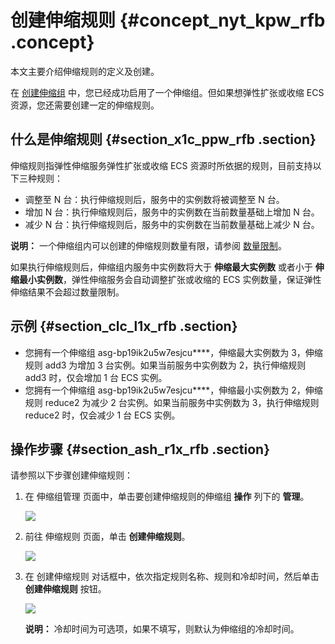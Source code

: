 # 创建伸缩规则 {#concept_nyt_kpw_rfb .concept}

本文主要介绍伸缩规则的定义及创建。

在 [创建伸缩组](intl.zh-CN/用户指南/使用自定义伸缩配置创建伸缩组.md#) 中，您已经成功启用了一个伸缩组。但如果想弹性扩张或收缩 ECS 资源，您还需要创建一定的伸缩规则。

## 什么是伸缩规则 {#section_x1c_ppw_rfb .section}

伸缩规则指弹性伸缩服务弹性扩张或收缩 ECS 资源时所依据的规则，目前支持以下三种规则：

-   调整至 N 台：执行伸缩规则后，服务中的实例数将被调整至 N 台。
-   增加 N 台：执行伸缩规则后，服务中的实例数在当前数量基础上增加 N 台。
-   减少 N 台：执行伸缩规则后，服务中的实例数在当前数量基础上减少 N 台。

**说明：** 一个伸缩组内可以创建的伸缩规则数量有限，请参阅 [数量限制](intl.zh-CN/用户指南/使用须知/数量限制.md#)。

如果执行伸缩规则后，伸缩组内服务中实例数将大于 **伸缩最大实例数** 或者小于 **伸缩最小实例数**，弹性伸缩服务会自动调整扩张或收缩的 ECS 实例数量，保证弹性伸缩结果不会超过数量限制。

## 示例 {#section_clc_l1x_rfb .section}

-   您拥有一个伸缩组 asg-bp19ik2u5w7esjcu\*\*\*\*，伸缩最大实例数为 3，伸缩规则 add3 为增加 3 台实例。如果当前服务中实例数为 2，执行伸缩规则 add3 时，仅会增加 1 台 ECS 实例。
-   您拥有一个伸缩组 asg-bp19ik2u5w7esjcu\*\*\*\*，伸缩最小实例数为 2，伸缩规则 reduce2 为减少 2 台实例。如果当前服务中实例数为 3，执行伸缩规则 reduce2 时，仅会减少 1 台 ECS 实例。

## 操作步骤 {#section_ash_r1x_rfb .section}

请参照以下步骤创建伸缩规则：

1.  在 伸缩组管理 页面中，单击要创建伸缩规则的伸缩组 **操作** 列下的 **管理**。

    ![](http://static-aliyun-doc.oss-cn-hangzhou.aliyuncs.com/assets/img/40578/155373771421665_zh-CN.png)

2.  前往 伸缩规则 页面，单击 **创建伸缩规则**。

    ![](http://static-aliyun-doc.oss-cn-hangzhou.aliyuncs.com/assets/img/40578/155373771421666_zh-CN.png)

3.  在 创建伸缩规则 对话框中，依次指定规则名称、规则和冷却时间，然后单击 **创建伸缩规则** 按钮。

    ![](http://static-aliyun-doc.oss-cn-hangzhou.aliyuncs.com/assets/img/40578/155373771421667_zh-CN.png)

    **说明：** 冷却时间为可选项，如果不填写，则默认为伸缩组的冷却时间。


